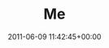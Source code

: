 ---
title:		"Me"
type:		"photos"
mediatype:		"upload"
location:		"Montpelier, France"
description:		"Road trip from London to Ibiza"
date:		"2011-06-09 11:42:45+00:00"
album:		"people"
filename:		"me-montpelier.md"
series:		""
cl_public_id:		"people/me-montpelier"
cl_version:		1520783589
format:		"tiff"
bytes:		4072420
width:		2560
height:		1696
colours:
- "#828282"
- "#262626"
- "#DFDFDF"
exposure_mode:		"Auto"
program:		"Aperture-priority AE"
aperture:		"4.0"
focal_length:		"32.0 mm"
iso:		"200"
shutter_speed:		"1/250"
metering:		"Multi-segment"
flash:		"Off, Did not fire"
white_balance:		"Custom"
colour_temp:		"4700"
has_crop:		"false"
orientation:		"Horizontal (normal)"
camera_model:		"NIKON D7000"
lens_info:		"18-200mm f/3.5-5.6"
artist:		"No artist info"
x_resolution:		"300"
y_resolution:		"300"
---